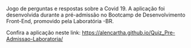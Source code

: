 Jogo de perguntas e respostas sobre a Covid 19. A aplicação foi desenvolvida durante a pré-admissão no Bootcamp de Desenvolvimento Front-End, promovido pela Laboratória -BR.

Confira a aplicação neste link:
https://alencartha.github.io/Quiz_Pre-Admissao-Laboratoria/
